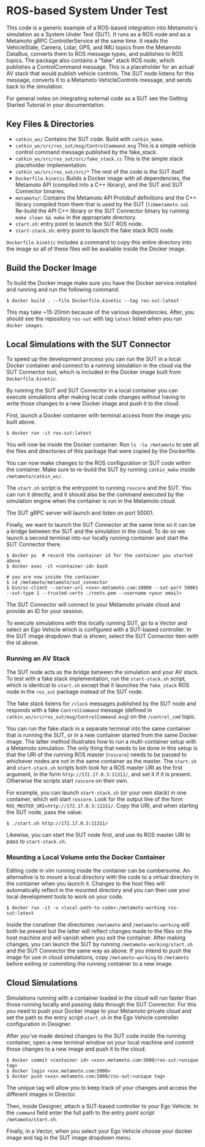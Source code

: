 # ROS-based System Under Test

This code is a generic example of a ROS-based integration into Metamoto's simulation as a System Under Test (SUT). It runs as a ROS node and as a Metamoto gRPC ControllerService at the same time. It reads the VehicleState, Camera, Lidar, GPS, and IMU topics from the Metamoto DataBus, converts them to ROS message types, and publishes to ROS topics. The package also contains a "fake" stack ROS node, which publishes a ControlCommand message. This is a placeholder for an actual AV stack that would publish vehicle controls. The SUT node listens for this message, converts it to a Metamoto VehicleControls message, and sends back to the simulation.

For general notes on integrating external code as a SUT see the Getting Started Tutorial in your documentation.

## Key Files & Directories

- `catkin_ws/` Contains the SUT code. Build with `catkin_make`.
- `catkin_ws/src/ros_sut/msg/ControlCommand.msg` This is a simple vehicle control command message published by the fake_stack.
- `catkin_ws/src/ros_sut/src/fake_stack.cc` This is the simple stack placeholder implementation.
- `catkin_ws/src/ros_sut/src/*` The rest of the code is the SUT itself.
- `Dockerfile.kinetic` Builds a Docker image with all dependencies, the Metamoto API (compiled into a C++ library), and the SUT and SUT Connector binaries.  
- `metamoto/`: Contains the Metamoto API Protobuf definitions and the C++ library compiled from them that is used by the SUT (`libmetamoto.so`). Re-build the API C++ library or the SUT Connector binary by running `make clean && make` in the appropriate directory.
- `start.sh`: entry point to launch the SUT ROS node.
- `start-stack.sh`: entry point to launch the fake stack ROS node.

`Dockerfile.kinetic` includes a command to copy this entire directory into the image so all of these files will be available inside the Docker image.

## Build the Docker Image

To build the Docker image make sure you have the Docker service installed and running and run the following command.

`$ docker build . --file Dockerfile.kinetic --tag ros-sut:latest`

This may take ~15-20min because of the various dependencies. After, you should see the repository `ros-sut` with tag `latest` listed when you run `docker images`.

## Local Simulations with the SUT Connector

To speed up the development process you can run the SUT in a local Docker container and connect to a running simulation in the cloud via the SUT Connector tool, which is included in the Docker image built from `Dockerfile.kinetic`.

By running the SUT and SUT Connector in a local container you can execute simulations after making local code changes without having to write those changes to a new Docker image and push it to the cloud.

First, launch a Docker container with terminal access from the image you built above.

`$ docker run -it ros-sut:latest`

You will now be inside the Docker container. Run `ls -la /metamoto` to see all the files and directories of this package that were copied by the Dockerfile.

You can now make changes to the ROS configuration or SUT code within the container. Make sure to re-build the SUT by running `catkin_make` inside `/metamoto/catkin_ws/`.

The `start.sh` script is the entrypoint to running `roscore` and the SUT. You can run it directly, and it should also be the command executed by the simulation engine when the container is run in the Metamoto cloud.

The SUT gRPC server will launch and listen on port 50001.

Finally, we want to launch the SUT Connector at the same time so it can be a bridge between the SUT and the simulation in the cloud. To do so we launch a second terminal into our locally running container and start the SUT Connector there.

```
$ docker ps  # record the container id for the container you started above
$ docker exec -it <container-id> bash

# you are now inside the container
$ cd /metamoto/metamoto/sut_connector
$ bin/sc-client --server-uri <xxx>.metamoto.com:18000 --sut-port 50001 --sut-type 1 --trusted-certs ./roots.pem --username <your email>
```

The SUT Connector will connect to your Metamoto private cloud and provide an ID for your session.

To execute simulations with this locally running SUT, go to a Vector and select an Ego Vehicle which is configured with a SUT-based controller. In the SUT image dropdown that is shown, select the SUT Connector item with the id above.

### Running an AV Stack

The SUT node acts as the bridge between the simulation and your AV stack. To test with a fake stack implementation, run the `start-stack.sh` script, which is identical to `start.sh` except that it launches the `fake_stack` ROS node in the `ros_sut` package instead of the SUT node.

The fake stack listens for `/clock` messages published by the SUT node and responds with a fake `ControlCommand` message (defined in `catkin_ws/src/ros_sut/msg/ControlCommand.msg`) on the `/control_cmd` topic.

You can run the fake stack in a separate terminal into the same container that is running the SUT, or in a new container started from the same Docker image. The latter method illustrates how to run a multi-container setup with a Metamoto simulation. The only thing that needs to be done in this setup is that the URI of the running ROS master (`roscore`) needs to be passed to whichever nodes are not in the same container as the master. The `start.sh` and `start-stack.sh` scripts both look for a ROS master URI as the first argument, in the form `http://172.17.0.3:11311/`, and set it if it is present. Otherwise the scripts start `roscore` on their own.

For example, you can launch `start-stack.sh` (or your own stack) in one container, which will start `roscore`. Look for the output line of the form `ROS_MASTER_URI=http://172.17.0.3:11311/`. Copy the URI, and when starting the SUT node, pass the value:

```
$ ./start.sh http://172.17.0.3:11311/
```

Likewise, you can start the SUT node first, and use its ROS master URI to pass to `start-stack.sh`.

### Mounting a Local Volume onto the Docker Container

Editing code in vim running inside the container can be cumbersome. An alternative is to mount a local directory with the code to a virtual directory in the container when you launch it. Changes to the host files will automatically reflect in the mounted directory and you can then use your local development tools to work on your code.

`$ docker run -it -v <local-path-to-code>:/metamoto-working ros-sut:latest`

Inside the conatiner the directories `/metamoto` and `/metamoto-working` will both be present but the latter will reflect changes made to the files on the host machine and will vanish when you exit the container. After making changes, you can launch the SUT by running `/metamoto-working/start.sh` and the SUT Connector the same way as above. If you intend to push the image for use in cloud simulations, copy `/metamoto-working` to `/metamoto` before exiting or commiting the running container to a new image.

## Cloud Simulations

Simulations running with a container loaded in the cloud will run faster than those running locally and passing data through the SUT Connector. For this you need to push your Docker image to your Metamoto private cloud and set the path to the entry script `start.sh` in the Ego Vehicle controller configuration in Designer.

After you've made desired changes to the SUT code inside the running container, open a new terminal window on your local machine and commit those changes to a new image and push it to the cloud.

```
$ docker commit <container id> <xxx>.metamoto.com:5000/ros-sut:<unique tag>
$ docker login <xxx.metamoto.com:5000>
$ docker push <xxx>.metamoto.com:5000/ros-sut:<unique tag>
```

The unique tag will allow you to keep track of your changes and access the different images in Director.

Then, inside Designer, attach a SUT-based controller to your Ego Vehicle. In the `command` field enter the full path to the entry point script `/metamoto/start.sh`.

Finally, in a Vector, when you select your Ego Vehicle choose your docker image and tag in the SUT image dropdown menu.
